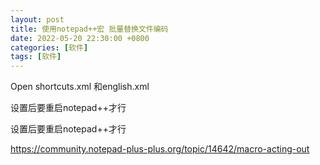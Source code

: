 ```yaml
---
layout: post
title: 使用notepad++宏 批量替换文件编码
date: 2022-05-20 22:30:00 +0800
categories: [软件]
tags: [软件]
---
```




Open shortcuts.xml 和english.xml

设置后要重启notepad++才行


<Macro name="Convert To UTF8Bom" Ctrl="no" Alt="no" Shift="no" Key="0">
        <Action type="2" message="0" wParam="45011" lParam="0" sParam="" />
        <Action type="2" message="0" wParam="41006" lParam="0" sParam="" />
        <Action type="2" message="0" wParam="41003" lParam="0" sParam="" />
</Macro>

设置后要重启notepad++才行

https://community.notepad-plus-plus.org/topic/14642/macro-acting-out
